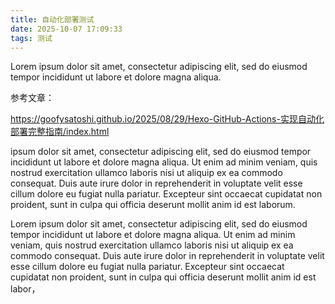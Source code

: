 ```yaml
---
title: 自动化部署测试
date: 2025-10-07 17:09:33
tags: 测试
---
```

Lorem ipsum dolor sit amet, consectetur adipiscing elit, sed do eiusmod tempor incididunt ut labore et dolore magna aliqua. 

参考文章：

https://goofysatoshi.github.io/2025/08/29/Hexo-GitHub-Actions-实现自动化部署完整指南/index.html

<!-- more -->

ipsum dolor sit amet, consectetur adipiscing elit, sed do eiusmod tempor incididunt ut labore et dolore magna aliqua. Ut enim ad minim veniam, quis nostrud exercitation ullamco laboris nisi ut aliquip ex ea commodo consequat. Duis aute irure dolor in reprehenderit in voluptate velit esse cillum dolore eu fugiat nulla pariatur. Excepteur sint occaecat cupidatat non proident, sunt in culpa qui officia deserunt mollit anim id est laborum.


Lorem ipsum dolor sit amet, consectetur adipiscing elit, sed do eiusmod tempor incididunt ut labore et dolore magna aliqua. Ut enim ad minim veniam, quis nostrud exercitation ullamco laboris nisi ut aliquip ex ea commodo consequat. Duis aute irure dolor in reprehenderit in voluptate velit esse cillum dolore eu fugiat nulla pariatur. Excepteur sint occaecat cupidatat non proident, sunt in culpa qui officia deserunt mollit anim id est labor，